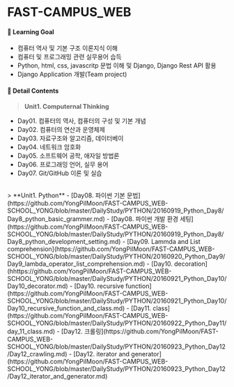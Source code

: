 FAST-CAMPUS_WEB
===================

#### :dart: Learning Goal
- 컴퓨터 역사 및 기본 구조 이론지식 이해
- 컴퓨터 및 프로그래밍 관련 실무용어 습득
- Python, html, css, javascritp 문법 이해 및 Django, Django Rest API 활용
- Django Application 개발(Team project)

#### :page_with_curl: Detail Contents
>  **Unit1. Computernal Thinking**
- Day01. 컴퓨터의 역사, 컴퓨터의 구성 및 기본 개념
- Day02. 컴퓨터의 연산과 운영체제
- Day03. 자료구조와 알고리즘, 데이터베이
- Day04. 네트워크 암호화
- Day05. 소프트웨어 공학, 애자일 방법론
- Day06. 프로그래밍 언어, 실무 용어
- Day07. Git/GitHub 이론 및 실습

<br>
>   **Unit1. Python**
- [Day08. 파이썬 기본 문법](https://github.com/YongPilMoon/FAST-CAMPUS_WEB-SCHOOL_YONG/blob/master/DailyStudy/PYTHON/20160919_Python_Day8/Day8_python_basic_grammer.md)
- [Day08. 파이썬 개발 환경 세팅](https://github.com/YongPilMoon/FAST-CAMPUS_WEB-SCHOOL_YONG/blob/master/DailyStudy/PYTHON/20160919_Python_Day8/Day8_python_development_setting.md)
- [Day09. Lammda and List comprehension](https://github.com/YongPilMoon/FAST-CAMPUS_WEB-SCHOOL_YONG/blob/master/DailyStudy/PYTHON/20160920_Python_Day9/Day9_lambda_operator_list_comprehension.md)
- [Day10. decoration](hhttps://github.com/YongPilMoon/FAST-CAMPUS_WEB-SCHOOL_YONG/blob/master/DailyStudy/PYTHON/20160921_Python_Day10/Day10_decorator.md)
- [Day10. recursive function](https://github.com/YongPilMoon/FAST-CAMPUS_WEB-SCHOOL_YONG/blob/master/DailyStudy/PYTHON/20160921_Python_Day10/Day10_recursive_function_and_class.md)
- [Day11. class](https://github.com/YongPilMoon/FAST-CAMPUS_WEB-SCHOOL_YONG/blob/master/DailyStudy/PYTHON/20160922_Python_Day11/day_11_class.md)
- [Day12. 크롤링](https://github.com/YongPilMoon/FAST-CAMPUS_WEB-SCHOOL_YONG/blob/master/DailyStudy/PYTHON/20160923_Python_Day12/Day12_crawling.md)
- [Day12. iterator and generator](https://github.com/YongPilMoon/FAST-CAMPUS_WEB-SCHOOL_YONG/blob/master/DailyStudy/PYTHON/20160923_Python_Day12/Day12_iterator_and_generator.md)


